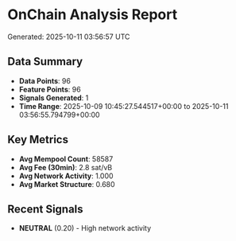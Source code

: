 # OnChain Analysis Report
Generated: 2025-10-11 03:56:57 UTC

## Data Summary
- **Data Points**: 96
- **Feature Points**: 96
- **Signals Generated**: 1
- **Time Range**: 2025-10-09 10:45:27.544517+00:00 to 2025-10-11 03:56:55.794799+00:00

## Key Metrics
- **Avg Mempool Count**: 58587
- **Avg Fee (30min)**: 2.8 sat/vB
- **Avg Network Activity**: 1.000
- **Avg Market Structure**: 0.680

## Recent Signals
- **NEUTRAL** (0.20) - High network activity
